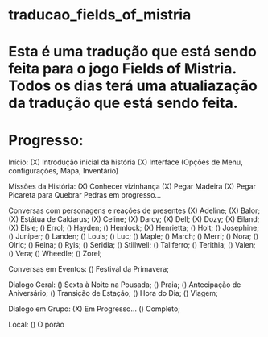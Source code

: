 # traducao_fields_of_mistria
# Esta é uma tradução que está sendo feita para o jogo Fields of Mistria. Todos os dias terá uma atualiazação da tradução que está sendo feita.

# Progresso:

Início:
(X) Introdução inicial da história
(X) Interface (Opções de Menu, configurações, Mapa, Inventário)

Missões da História:
(X) Conhecer vizinhança
(X) Pegar Madeira
(X) Pegar Picareta para Quebrar Pedras
em progresso...

Conversas com personagens e reações de presentes
(X) Adeline;
(X) Balor;
(X) Estátua de Caldarus;
(X) Celine;
(X) Darcy;
(X) Dell;
(X) Dozy;
(X) Eiland;
(X) Elsie;
() Errol;
() Hayden;
() Hemlock;
(X) Henrietta;
() Holt;
() Josephine;
() Juniper;
() Landen;
() Louis;
() Luc;
() Maple;
() March;
() Merri;
() Nora;
() Olric;
() Reina;
() Ryis;
() Seridia;
() Stillwell;
() Taliferro;
() Terithia;
() Valen;
() Vera;
() Wheedle;
() Zorel;

Conversas em Eventos:
() Festival da Primavera;

Dialogo Geral: 
() Sexta à Noite na Pousada;
() Praia;
() Antecipação de Aniversário;
() Transição de Estação;
() Hora do Dia;
() Viagem;

Dialogo em Grupo:
(X) Em Progresso... 
() Completo;

Local:
() O porão
